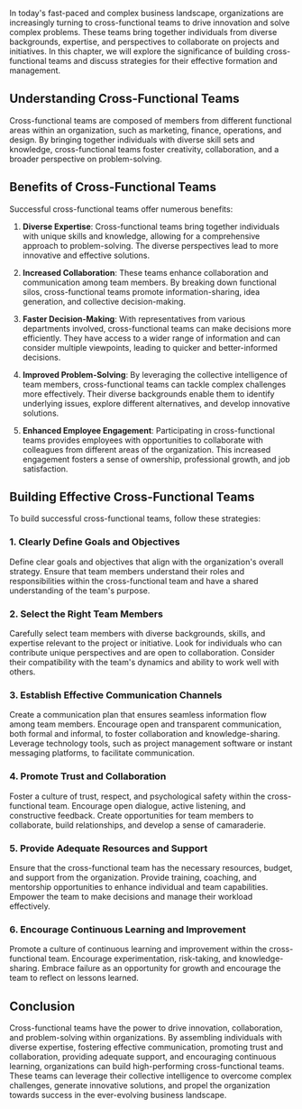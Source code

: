 
In today's fast-paced and complex business landscape, organizations are increasingly turning to cross-functional teams to drive innovation and solve complex problems. These teams bring together individuals from diverse backgrounds, expertise, and perspectives to collaborate on projects and initiatives. In this chapter, we will explore the significance of building cross-functional teams and discuss strategies for their effective formation and management.

**Understanding Cross-Functional Teams**
----------------------------------------

Cross-functional teams are composed of members from different functional areas within an organization, such as marketing, finance, operations, and design. By bringing together individuals with diverse skill sets and knowledge, cross-functional teams foster creativity, collaboration, and a broader perspective on problem-solving.

**Benefits of Cross-Functional Teams**
--------------------------------------

Successful cross-functional teams offer numerous benefits:

1. **Diverse Expertise**: Cross-functional teams bring together individuals with unique skills and knowledge, allowing for a comprehensive approach to problem-solving. The diverse perspectives lead to more innovative and effective solutions.

2. **Increased Collaboration**: These teams enhance collaboration and communication among team members. By breaking down functional silos, cross-functional teams promote information-sharing, idea generation, and collective decision-making.

3. **Faster Decision-Making**: With representatives from various departments involved, cross-functional teams can make decisions more efficiently. They have access to a wider range of information and can consider multiple viewpoints, leading to quicker and better-informed decisions.

4. **Improved Problem-Solving**: By leveraging the collective intelligence of team members, cross-functional teams can tackle complex challenges more effectively. Their diverse backgrounds enable them to identify underlying issues, explore different alternatives, and develop innovative solutions.

5. **Enhanced Employee Engagement**: Participating in cross-functional teams provides employees with opportunities to collaborate with colleagues from different areas of the organization. This increased engagement fosters a sense of ownership, professional growth, and job satisfaction.

**Building Effective Cross-Functional Teams**
---------------------------------------------

To build successful cross-functional teams, follow these strategies:

### 1. **Clearly Define Goals and Objectives**

Define clear goals and objectives that align with the organization's overall strategy. Ensure that team members understand their roles and responsibilities within the cross-functional team and have a shared understanding of the team's purpose.

### 2. **Select the Right Team Members**

Carefully select team members with diverse backgrounds, skills, and expertise relevant to the project or initiative. Look for individuals who can contribute unique perspectives and are open to collaboration. Consider their compatibility with the team's dynamics and ability to work well with others.

### 3. **Establish Effective Communication Channels**

Create a communication plan that ensures seamless information flow among team members. Encourage open and transparent communication, both formal and informal, to foster collaboration and knowledge-sharing. Leverage technology tools, such as project management software or instant messaging platforms, to facilitate communication.

### 4. **Promote Trust and Collaboration**

Foster a culture of trust, respect, and psychological safety within the cross-functional team. Encourage open dialogue, active listening, and constructive feedback. Create opportunities for team members to collaborate, build relationships, and develop a sense of camaraderie.

### 5. **Provide Adequate Resources and Support**

Ensure that the cross-functional team has the necessary resources, budget, and support from the organization. Provide training, coaching, and mentorship opportunities to enhance individual and team capabilities. Empower the team to make decisions and manage their workload effectively.

### 6. **Encourage Continuous Learning and Improvement**

Promote a culture of continuous learning and improvement within the cross-functional team. Encourage experimentation, risk-taking, and knowledge-sharing. Embrace failure as an opportunity for growth and encourage the team to reflect on lessons learned.

**Conclusion**
--------------

Cross-functional teams have the power to drive innovation, collaboration, and problem-solving within organizations. By assembling individuals with diverse expertise, fostering effective communication, promoting trust and collaboration, providing adequate support, and encouraging continuous learning, organizations can build high-performing cross-functional teams. These teams can leverage their collective intelligence to overcome complex challenges, generate innovative solutions, and propel the organization towards success in the ever-evolving business landscape.
